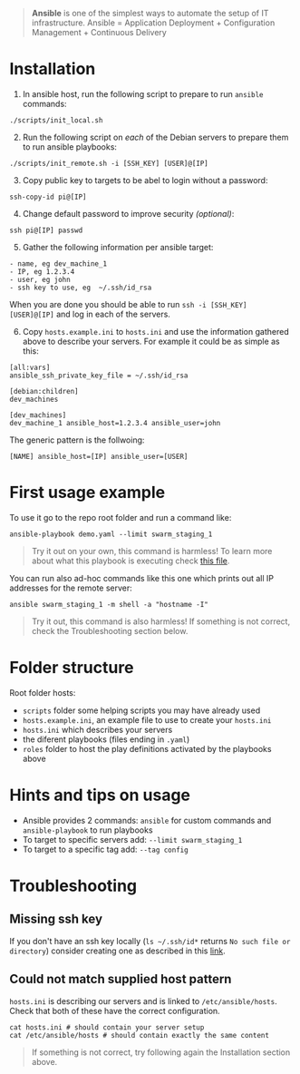 > **Ansible** is one of the simplest ways to automate the setup of IT infrastructure.
> Ansible = Application Deployment + Configuration Management + Continuous Delivery

# Installation

1. In ansible host, run the following script to prepare to run `ansible` commands:

```
./scripts/init_local.sh
```

2. Run the following script on *each* of the Debian servers to prepare them to run ansible playbooks:

```
./scripts/init_remote.sh -i [SSH_KEY] [USER]@[IP]
```

3. Copy public key to targets to be abel to login without a password:

```
ssh-copy-id pi@[IP]
```

4. Change default password to improve security _(optional)_:

```
ssh pi@[IP] passwd
```

5. Gather the following information per ansible target:
```
- name, eg dev_machine_1
- IP, eg 1.2.3.4
- user, eg john
- ssh key to use, eg  ~/.ssh/id_rsa
```

When you are done you should be able to run `ssh -i [SSH_KEY] [USER]@[IP]` and log in each of the servers.

6. Copy `hosts.example.ini` to `hosts.ini` and use the information gathered above to describe your servers. For example it could be as simple as this:
```
[all:vars]
ansible_ssh_private_key_file = ~/.ssh/id_rsa

[debian:children]
dev_machines

[dev_machines]
dev_machine_1 ansible_host=1.2.3.4 ansible_user=john
```

The generic pattern is the follwoing:
```
[NAME] ansible_host=[IP] ansible_user=[USER]
```

# First usage example

To use it go to the repo root folder and run a command like:

```
ansible-playbook demo.yaml --limit swarm_staging_1
```

> Try it out on your own, this command is harmless!
> To learn more about what this playbook is executing check [this file](roles/demo/tasks/main.yml).

You can run also ad-hoc commands like this one which prints out all IP addresses for the remote server:
```
ansible swarm_staging_1 -m shell -a "hostname -I"
```

> Try it out, this command is also harmless!
> If something is not correct, check the Troubleshooting section below.

# Folder structure

Root folder hosts:

- `scripts` folder some helping scripts you may have already used
- `hosts.example.ini`, an example file to use to create your `hosts.ini`
- `hosts.ini` which describes your servers
- the diferent playbooks (files ending in `.yaml`)
- `roles` folder to host the play definitions activated by the playbooks above

# Hints and tips on usage

- Ansible provides 2 commands: `ansible` for custom commands and `ansible-playbook` to run playbooks
- To target to specific servers add: `--limit swarm_staging_1`
- To target to a specific tag add: `--tag config`

# Troubleshooting

## Missing ssh key

If you don't have an ssh key locally (`ls ~/.ssh/id*` returns `No such file or directory`) consider creating one as described in this [link](https://help.github.com/en/github/authenticating-to-github/generating-a-new-ssh-key-and-adding-it-to-the-ssh-agent).

## Could not match supplied host pattern

`hosts.ini` is describing our servers and is linked to `/etc/ansible/hosts`. Check that both of these have the correct configuration.

```
cat hosts.ini # should contain your server setup
cat /etc/ansible/hosts # should contain exactly the same content
```

> If something is not correct, try following again the Installation section above.
